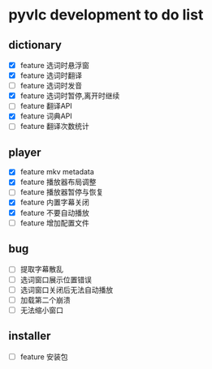# pyvlc development to do list
## dictionary
- [x] feature 选词时悬浮窗
- [x] feature 选词时翻译
- [ ] feature 选词时发音
- [x] feature 选词时暂停,离开时继续
- [ ] feature 翻译API
- [x] feature 词典API
- [ ] feature 翻译次数统计

## player
- [x] feature mkv metadata
- [x] feature 播放器布局调整
- [ ] feature 播放器暂停与恢复
- [x] feature 内置字幕关闭
- [x] feature 不要自动播放
- [ ] feature 增加配置文件
## bug
- [ ] 提取字幕散乱
- [ ] 选词窗口展示位置错误
- [ ] 选词窗口关闭后无法自动播放
- [ ] 加载第二个崩溃
- [ ] 无法缩小窗口

## installer
- [ ] feature 安装包

